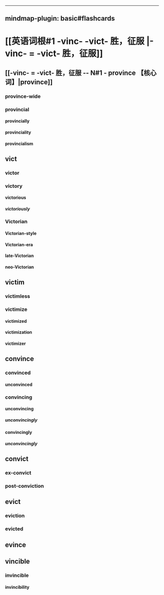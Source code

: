 

---
mindmap-plugin: basic#flashcards 
---

# [[英语词根#1 -vinc- -vict- 胜，征服 |-vinc- = -vict- 胜，征服]]

## [[-vinc- = -vict- 胜，征服 -- N#1 - province 【核心词】|province]]
 
### province-wide

### provincial

#### provincially

#### provinciality

#### provincialism

## vict

### victor

### victory

#### victorious

##### victoriously

### Victorian

#### Victorian-style

#### Victorian-era

#### late-Victorian

#### neo-Victorian

## victim

### victimless

### victimize

#### victimized

#### victimization

#### victimizer

## convince

### convinced

#### unconvinced

### convincing

#### unconvincing

##### unconvincingly

#### convincingly

##### unconvincingly

## convict

### ex-convict

### post-conviction

## evict

### eviction

### evicted

## evince

## vincible

### invincible

#### invincibility